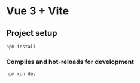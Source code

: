 # Vue 3 + Vite

## Project setup
```
npm install
```

### Compiles and hot-reloads for development
```
npm run dev
```
